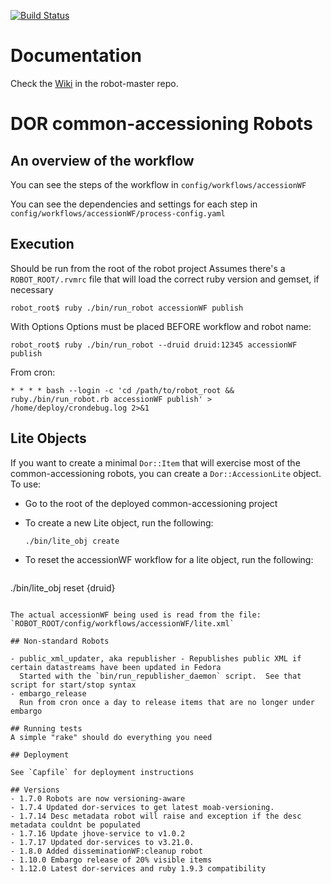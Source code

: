 [![Build Status](https://travis-ci.org/sul-dlss/common-accessioning.svg?branch=master)](https://travis-ci.org/sul-dlss/common-accessioning)


# Documentation

Check the [Wiki](https://github.com/sul-dlss/robot-master/wiki) in the robot-master repo.

# DOR common-accessioning Robots

## An overview of the workflow

You can see the steps of the workflow in `config/workflows/accessionWF`

You can see the dependencies and settings for each step in `config/workflows/accessionWF/process-config.yaml`

## Execution

Should be run from the root of the robot project
Assumes there's a `ROBOT_ROOT/.rvmrc` file that will load the correct ruby version and gemset, if necessary

```console
robot_root$ ruby ./bin/run_robot accessionWF publish
```

With Options
Options must be placed BEFORE workflow and robot name:

```console
robot_root$ ruby ./bin/run_robot --druid druid:12345 accessionWF publish
```

From cron:

```
* * * * bash --login -c 'cd /path/to/robot_root && ruby./bin/run_robot.rb accessionWF publish' > /home/deploy/crondebug.log 2>&1
```

## Lite Objects

If you want to create a minimal `Dor::Item` that will exercise most of the common-accessioning robots, you can create a `Dor::AccessionLite` object.  To use:

- Go to the root of the deployed common-accessioning project
- To create a new Lite object, run the following:

  ```console
  ./bin/lite_obj create
  ```
- To reset the accessionWF workflow for a lite object, run the following:

  ```console
 ./bin/lite_obj reset {druid}
  ```

  The actual accessionWF being used is read from the file:
 `ROBOT_ROOT/config/workflows/accessionWF/lite.xml`

## Non-standard Robots

- public_xml_updater, aka republisher - Republishes public XML if certain datastreams have been updated in Fedora
    Started with the `bin/run_republisher_daemon` script.  See that script for start/stop syntax
- embargo_release
    Run from cron once a day to release items that are no longer under embargo

## Running tests
A simple "rake" should do everything you need

## Deployment

See `Capfile` for deployment instructions

## Versions
 - 1.7.0 Robots are now versioning-aware
 - 1.7.4 Updated dor-services to get latest moab-versioning.
 - 1.7.14 Desc metadata robot will raise and exception if the desc metadata couldnt be populated
 - 1.7.16 Update jhove-service to v1.0.2
 - 1.7.17 Updated dor-services to v3.21.0.
 - 1.8.0 Added disseminationWF:cleanup robot
 - 1.10.0 Embargo release of 20% visible items
 - 1.12.0 Latest dor-services and ruby 1.9.3 compatibility
